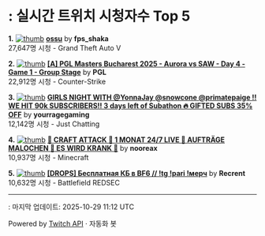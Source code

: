 # : 실시간 트위치 시청자수 Top 5

**1.** [![thumb](https://static-cdn.jtvnw.net/previews-ttv/live_user_fps_shaka-320x180.jpg)](https://twitch.tv/fps_shaka)
**[ossu](https://twitch.tv/fps_shaka)** by **fps_shaka**<br>27,647명 시청  - Grand Theft Auto V

**2.** [![thumb](https://static-cdn.jtvnw.net/previews-ttv/live_user_pgl-320x180.jpg)](https://twitch.tv/PGL)
**[[A] PGL Masters Bucharest 2025 - Aurora vs SAW - Day 4 - Game 1 - Group Stage](https://twitch.tv/PGL)** by **PGL**<br>22,912명 시청  - Counter-Strike

**3.** [![thumb](https://static-cdn.jtvnw.net/previews-ttv/live_user_yourragegaming-320x180.jpg)](https://twitch.tv/yourragegaming)
**[GIRLS NIGHT WITH @YonnaJay @snowcone @primatepaige !! WE HIT 90k SUBSCRIBERS!! 3 days left of Subathon 🔥 GIFTED SUBS 35% OFF](https://twitch.tv/yourragegaming)** by **yourragegaming**<br>12,142명 시청  - Just Chatting

**4.** [![thumb](https://static-cdn.jtvnw.net/previews-ttv/live_user_nooreax-320x180.jpg)](https://twitch.tv/nooreax)
**[🚨 CRAFT ATTACK 🚨 1 MONAT 24/7 LIVE 🚨 AUFTRÄGE MALOCHEN 🚨 ES WIRD KRANK 🚨](https://twitch.tv/nooreax)** by **nooreax**<br>10,937명 시청  - Minecraft

**5.** [![thumb](https://static-cdn.jtvnw.net/previews-ttv/live_user_recrent-320x180.jpg)](https://twitch.tv/Recrent)
**[[DROPS] Бесплатная КБ в BF6 // !tg !pari !мерч](https://twitch.tv/Recrent)** by **Recrent**<br>10,632명 시청  - Battlefield REDSEC


---
: 마지막 업데이트: 2025-10-29 11:12 UTC

Powered by [Twitch API](https://dev.twitch.tv/docs/api/reference) · 자동화 봇